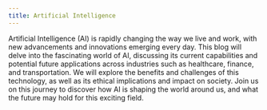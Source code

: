 ```yaml
---
title: Artificial Intelligence
---
```


Artificial Intelligence (AI) is rapidly changing the way we live and work, with new advancements and innovations emerging every day. This blog will delve into the fascinating world of AI, discussing its current capabilities and potential future applications across industries such as healthcare, finance, and transportation. We will explore the benefits and challenges of this technology, as well as its ethical implications and impact on society. Join us on this journey to discover how AI is shaping the world around us, and what the future may hold for this exciting field.
